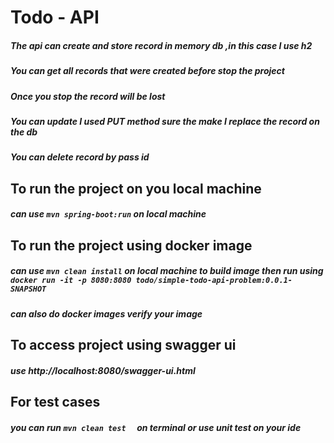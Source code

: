 # Todo - API

##### The api can create and store record  in memory db ,in this case  I use h2
##### You can get all records that were created before stop the project
##### Once you stop the record will  be lost
##### You can update I used PUT method  sure the make I replace the  record on the db
##### You can delete record by pass id

## To run the project on you local machine
##### can use `mvn spring-boot:run` on  local machine 

## To run the project using docker image
##### can use `mvn clean install` on  local machine  to build image then run using `docker run -it -p 8080:8080 todo/simple-todo-api-problem:0.0.1-SNAPSHOT`
##### can also do docker images verify your image

## To access project using swagger ui
#####  use http://localhost:8080/swagger-ui.html

## For test cases
##### you  can run `mvn clean test  ` on terminal or use unit test on your ide

